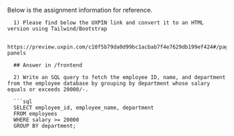 Below is the assignment information for reference.

      1) Please find below the UXPIN link and convert it to an HTML version using Tailwind/Bootstrap
      
      https://preview.uxpin.com/c10f5b79da0d99bc1acbab7f4e7629db199ef424#/pages/165617785/simulate/no-panels

      ## Answer in /frontend
      
      2) Write an SQL query to fetch the employee ID, name, and department from the employee database by grouping by department whose salary equals or exceeds 20000/-.
      
      ```sql
      SELECT employee_id, employee_name, department
      FROM employees
      WHERE salary >= 20000
      GROUP BY department;
